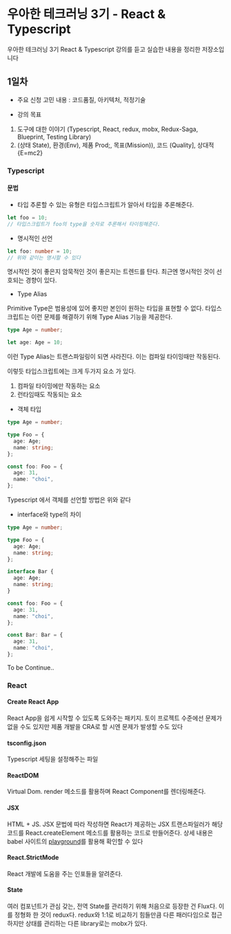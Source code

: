 # 우아한 테크러닝 3기 - React & Typescript

우아한 테크러닝 3기 React & Typescript 강의를 듣고 실습한 내용을 정리한 저장소입니다

## 1일차

- 주요 신청 고민 내용 : 코드품질, 아키텍처, 적정기술

- 강의 목표

1. 도구에 대한 이야기 (Typescript, React, redux, mobx, Redux-Saga, Blueprint, Testing Library)
2. (상태 State), 환경(Env), 제품 Prod;, 목표(Mission)), 코드 (Quality], 상대적 {E=mc2}

### Typescript

#### 문법

- 타입 추론할 수 있는 유형은 타입스크립트가 알아서 타입을 추론해준다.

```ts
let foo = 10;
// 타입스크립트가 foo의 type을 숫자로 추론해서 타이핑해준다.
```

- 명시적인 선언

```ts
let foo: number = 10;
// 위와 같이는 명시할 수 있다
```

명시적인 것이 좋은지 암묵적인 것이 좋은지는 트렌드를 탄다. 최근엔 명시적인 것이 선호되는 경향이 있다.

- Type Alias

Primitive Type은 범용성에 있어 좋지만 본인이 원하는 타입을 표현할 수 없다. 타입스크립트는 이런 문제를 해결하기 위해 Type Alias 기능을 제공한다.

```ts
type Age = number;

let age: Age = 10;
```

이런 Type Alias는 트랜스파일링이 되면 사라진다. 이는 컴파일 타이밍때만 작동된다.

이렇듯 타입스크립트에는 크게 두가지 요소 가 있다.

1. 컴파일 타이밍에만 작동하는 요소
2. 런타임때도 작동되는 요소

- 객체 타입

```ts
type Age = number;

type Foo = {
  age: Age;
  name: string;
};

const foo: Foo = {
  age: 31,
  name: "choi",
};
```

Typescript 에서 객체를 선언할 방법은 위와 같다

- interface와 type의 차이

```ts
type Age = number;

type Foo = {
  age: Age;
  name: string;
};

interface Bar {
  age: Age;
  name: string;
}

const foo: Foo = {
  age: 31,
  name: "choi",
};

const Bar: Bar = {
  age: 31,
  name: "choi",
};
```

To be Continue..

### React

#### Create React App

React App을 쉽게 시작할 수 있도록 도와주는 패키지. 토이 프로젝트 수준에선 문제가 없을 수도 있지만 제품 개발을 CRA로 할 시엔 문제가 발생할 수도 있다

#### tsconfig.json

Typescript 세팅을 설정해주는 파일

#### ReactDOM

Virtual Dom. render 메소드를 활용하며 React Component를 렌더링해준다.

#### JSX

HTML + JS. JSX 문법에 따라 작성하면 React가 제공하는 JSX 트랜스파일러가 해당 코드를 React.createElement 메소드를 활용하는 코드로 만들어준다. 상세 내용은 babel 사이트의 [playground](https://babeljs.io/repl#?browsers=defaults%2C%20not%20ie%2011%2C%20not%20ie_mob%2011&build=&builtIns=false&spec=false&loose=false&code_lz=Q&debug=false&forceAllTransforms=false&shippedProposals=false&circleciRepo=&evaluate=false&fileSize=false&timeTravel=false&sourceType=module&lineWrap=true&presets=env%2Creact%2Cstage-2%2Cenv&prettier=false&targets=&version=7.11.5&externalPlugins=)를 활용해 확인할 수 있다

#### React.StrictMode

React 개발에 도움을 주는 인포들을 알려준다.

#### State

여러 컴포넌트가 관심 갖는, 전역 State를 관리하기 위해 처음으로 등장한 건 Flux다. 이를 정형화 한 것이 redux다. redux와 1:1로 비교하기 힘들만큼 다른 패러다임으로 접근하지만 상태를 관리하는 다른 library로는 mobx가 있다.
